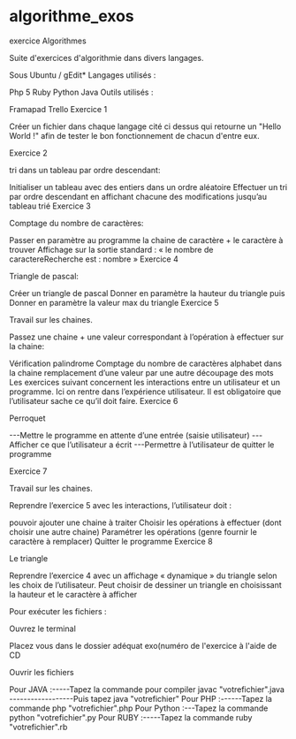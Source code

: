 # algorithme_exos

exercice Algorithmes

Suite d'exercices d'algorithmie dans divers langages.

Sous Ubuntu / gEdit* Langages utilisés :

Php 5
Ruby
Python
Java
Outils utilisés :

Framapad
Trello
Exercice 1

Créer un fichier dans chaque langage cité ci dessus qui retourne un "Hello World !" afin de tester le bon fonctionnement de chacun d'entre eux.

Exercice 2

tri dans un tableau par ordre descendant:

Initialiser un tableau avec des entiers dans un ordre aléatoire
Effectuer un tri par ordre descendant en affichant chacune des modifications jusqu’au tableau trié
Exercice 3

Comptage du nombre de caractères:

Passer en paramètre au programme la chaine de caractère + le caractère à trouver
Affichage sur la sortie standard : « le nombre de caractereRecherche est : nombre »
Exercice 4

Triangle de pascal:

Créer un triangle de pascal
Donner en paramètre la hauteur du triangle puis
Donner en paramètre la valeur max du triangle
Exercice 5

Travail sur les chaines.

Passez une chaine + une valeur correspondant à l’opération à effectuer sur la chaine:

Vérification palindrome
Comptage du nombre de caractères alphabet dans la chaine
remplacement d’une valeur par une autre
découpage des mots Les exercices suivant concernent les interactions entre un utilisateur et un programme. Ici on rentre dans l’expérience utilisateur. Il est obligatoire que l’utilisateur sache ce qu’il doit faire.
Exercice 6

Perroquet

---Mettre le programme en attente d’une entrée (saisie utilisateur) ---Afficher ce que l’utilisateur a écrit ---Permettre à l’utilisateur de quitter le programme

Exercice 7

Travail sur les chaines.

Reprendre l’exercice 5 avec les interactions, l’utilisateur doit :

pouvoir ajouter une chaine à traiter
Choisir les opérations à effectuer (dont choisir une autre chaine)
Paramétrer les opérations (genre fournir le caractère à remplacer)
Quitter le programme
Exercice 8

Le triangle

Reprendre l’exercice 4 avec un affichage « dynamique » du triangle selon les choix de l’utilisateur. Peut choisir de dessiner un triangle en choisissant la hauteur et le caractère à afficher

Pour exécuter les fichiers :

Ouvrez le terminal

Placez vous dans le dossier adéquat exo(numéro de l'exercice à l'aide de CD

Ouvrir les fichiers

Pour JAVA :-----Tapez la commande pour compiler javac "votrefichier".java ------------------Puis tapez java "votrefichier"
Pour PHP :------Tapez la commande php "votrefichier".php
Pour Python :---Tapez la commande python "votrefichier".py
Pour RUBY :-----Tapez la commande ruby "votrefichier".rb
